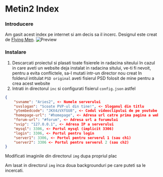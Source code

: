 # Metin2 Index
### Introducere
Am gasit acest index pe internet si am decis sa il incerc. Designul este creat de [Flying Men](http://flying-men.de/).
![Preview](https://meclaud.github.io/assets/screenshots/m2index1.png)
### Instalare
1. Descarcati proiectul si plasati toate fisierele in radacina siteului
 In cazul in care aveti un website deja instalat in radacina sitului, ve-ti fi nevoit, pentru a evita conflictele, sa-l mutati intr-un director nou creat
 In folderul intitulat `PSD original` aveti fisierul PSD folosit de mine pentru a crea acest website
2. Intrati in directorul `inc` si configurati fisierul `config.json` astfel
```json
{
	"svname": "Aries2", <- Numele serverului
	"svslogan": "Scoate PVP-ul din tine!", <- Sloganul din titlu
	"ytembedcode": "JKX4zVXfGU8", <- Codul videoclipului de pe youtube
	"homepage-url": "#homepage", <- Adresa url catre prima pagina a websiteului
	"forum-url": "#forum", <- Adresa url a forumului
	"svip": "127.0.0.1", <- Adresa IP a serverului
	"mysql": 3306, <- Portul mysql (implicit 3306)
	"login": 3306, <- Portul pentru login
	"server1": 3306, <- Portul pentru serverul 1 (sau ch1)
	"server2": 3306 <- Portul pentru serverul 2 (sau ch2)
}
```
Modificati imaginile din directorul `img` dupa propriul plac

Am lasat in directorul `img` inca doua backgrounduri pe care puteti sa le incercati.
